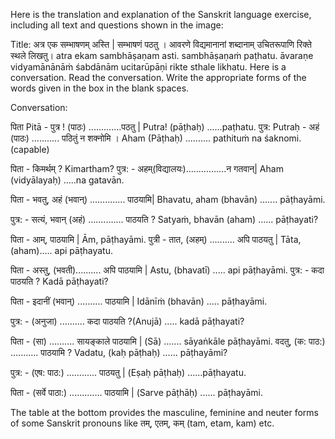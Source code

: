 Here is the translation and explanation of the Sanskrit language exercise, including all text and questions shown in the image:

Title:
अत्र एक सम्भाषणम् अस्ति | सम्भाषणं पठतु । आवरणे विद्यमानानां शब्दानाम् उचितरूपाणि रिक्ते स्थले लिखतु।
atra ekam sambhāṣaṇam asti. sambhāṣaṇaṁ paṭhatu. āvaraṇe vidyamānānāṁ śabdānām ucitarūpāṇi rikte sthale likhatu.
Here is a conversation. Read the conversation. Write the appropriate forms of the words given in the box in the blank spaces.

Conversation:

पिता Pitā - पुत्र ! (पाठः) .............पठतु | Putra! (pāṭhaḥ) ......paṭhatu.
पुत्र: Putraḥ - अहं (पाठः) ........... पठितुं न शक्नोमि । Aham (Pāṭhaḥ) .......... 
pathituṁ na śaknomi. (capable)

पिता - किमर्थम् ? Kimartham?
पुत्र: - अहम्(विद्यालयः)................न गतवान्| Aham (vidyālayaḥ) .....na gatavān.

पिता - भवतु, अहं (भवान्) .............. पाठयामि| Bhavatu, aham (bhavān) ....... 
pāṭhayāmi.  

पुत्र: - सत्यं, भवान् (अहं) .............. पाठयति ? Satyaṁ, bhavān (aham)  ...... 
pāṭhayati?  

पिता - आम्, पाठयामि | Ām, pāṭhayāmi.
पुत्री - तात, (अहम्) .......... अपि पाठयतु | Tāta, (aham)..... api pāṭhayatu.

पिता - अस्तु, (भवती).......... अपि पाठयामि | Astu, (bhavatī) ..... api pāṭhayāmi.
पुत्र: - कदा पाठयति ? Kadā pāṭhayati?

पिता - इदानीं (भवान्) .......... पाठयामि | Idānīṁ (bhavān) ..... pāṭhayāmi.

पुत्र: - (अनुजा) .......... कदा पाठयति ?(Anujā) ..... kadā pāṭhayati?

पिता - (सा) .......... सायङ्काले पाठयामि | (Sā) ....... sāyaṅkāle pāṭhayāmi. वदतु,
(क: पाठ:) ........... पाठयामि ? Vadatu, (kaḥ pāṭhaḥ) ...... pāṭhayāmi? 

पुत्र: - (एष: पाठ:) ............ पाठयतु | (Eṣaḥ pāṭhaḥ) ......pāṭhayatu.

पिता - (सर्वे पाठा:) ............. पाठयामि | (Sarve pāṭhāḥ) ...... pāṭhayāmi.

The table at the bottom provides the masculine, feminine and neuter forms of some Sanskrit pronouns like तम्, एतम्, कम् (tam, etam, kam) etc.